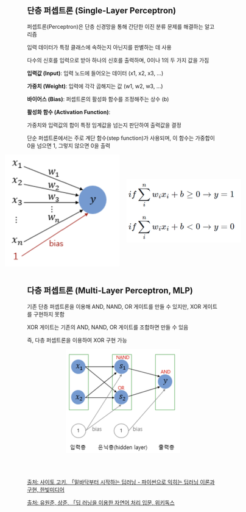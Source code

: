 <br />

## 단층 퍼셉트론 (Single-Layer Perceptron)

퍼셉트론(Perceptron)은 단층 신경망을 통해 간단한 이진 분류 문제를 해결하는 알고리즘

입력 데이터가 특정 클래스에 속하는지 아닌지를 판별하는 데 사용

다수의 신호를 입력으로 받아 하나의 신호를 출력하며, 0이나 1의 두 가지 값을 가짐

<p></p>

**입력값 (Input)**: 입력 노드에 들어오는 데이터 (x1, x2, x3, …)

**가중치 (Weight)**: 입력에 각각 곱해지는 값 (w1, w2, w3, …)

**바이어스 (Bias)**: 퍼셉트론의 활성화 함수를 조정해주는 상수 (b)

**활성화 함수 (Activation Function)**:

가중치와 입력값의 합이 특정 임계값을 넘는지 판단하여 출력값을 결정

단순 퍼셉트론에서는 주로 계단 함수(step function)가 사용되며, 이 함수는 가중합이 0을 넘으면 1, 그렇지 않으면 0을 출력

<p></p>

<div style="display: flex; justify-content: center;">
  <img src="https://raw.githubusercontent.com/Heejinee3/Study/refs/heads/master/AI/Figure/Figure1.png" style="margin: 0 10px; width: 300px; height: auto; object-fit: contain;">
  <img src="https://raw.githubusercontent.com/Heejinee3/Study/refs/heads/master/AI/Figure/Figure2.png" style="margin: 0 10px; width: 300px; height: auto; object-fit: contain;">
</div>

</br>

## 다층 퍼셉트론 (Multi-Layer Perceptron, MLP)

기존 단층 퍼셉트론을 이용해 AND, NAND, OR 게이트를 만들 수 있지만, XOR 게이트를 구현하지 못함

XOR 게이트는 기존의 AND, NAND, OR 게이트를 조합하면 만들 수 있음

즉, 다층 퍼셉트론을 이용하여 XOR 구현 가능

<p></p>

<div style="display: flex; justify-content: center;">
  <img src="https://raw.githubusercontent.com/Heejinee3/Study/refs/heads/master/AI/Figure/Figure3.png" style="margin: 0 10px; width: 300px;">
</div>

<br />
<br />
<br />

[출처: 사이토 고키, 「밑바닥부터 시작하는 딥러닝 - 파이썬으로 익히는 딥러닝 이론과 구현, 한빛미디어](https://www.hanbit.co.kr/store/books/look.php?p_code=B8475831198)

[출처: 유원준, 상준, 「딥 러닝을 이용한 자연어 처리 입문, 위키독스](https://wikidocs.net/24958)

<br />
